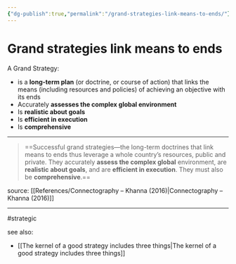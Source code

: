 ```yaml
---
{"dg-publish":true,"permalink":"/grand-strategies-link-means-to-ends/"}
---
```



# Grand strategies link means to ends

A Grand Strategy:
- is a **long-term plan** (or doctrine, or course of action) that links the means (including resources and policies) of achieving an objective with its ends
- Accurately **assesses the complex global environment**
- Is **realistic about goals**
- Is **efficient in execution**
- Is **comprehensive**

---

> ==Successful grand strategies—the long-term doctrines that link means to ends thus leverage a whole country’s resources, public and private. They accurately **assess the complex global** environment, are **realistic about goals**, and are **efficient in execution**. They must also be **comprehensive**.==

source: [[References/Connectography – Khanna (2016)\|Connectography – Khanna (2016)]]

---
#strategic 

see also:
- [[The kernel of a good strategy includes three things\|The kernel of a good strategy includes three things]]
